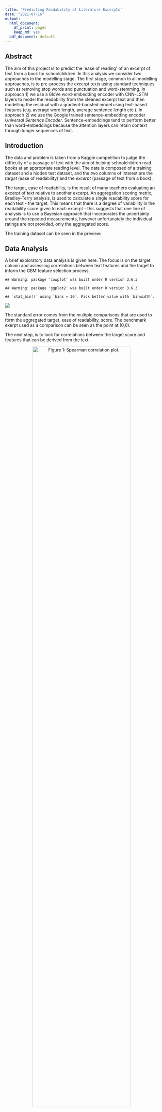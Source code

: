 ```yaml
---
title: 'Predicting Readability of Literature Excerpts'
date: "2021-07-16"
output:
  html_document:
    df_print: paged
    keep_md: yes
  pdf_document: default
---
```





## Abstract

The aim of this project is to predict the 'ease of reading' of an excerpt of text from a book for schoolchildren. In this analysis we consider two approaches to the modelling stage. The first stage, common to all modelling approaches, is to pre-process the excerpt texts using standard techniques such as removing stop words and punctuation and word-stemming. In approach 1) we use a GloVe word-embedding encoder with CNN-LSTM layers to model the readability from the cleaned excerpt text and then modelling the residual with a gradient-boosted model using text-based features (e.g. average word length, average sentence length etc.). In approach 2) we use the Google trained sentence-embedding encoder *Universal Sentence Encoder*. Sentence-embeddings tend to perform better than word-embeddings because the attention layers can retain context through longer sequences of text. 

## Introduction

The data and problem is taken from a Kaggle competition to judge the difficulty of a passage of text with the aim of helping schoolchildren read books at an appropriate reading level. The data is composed of a training dataset and a hidden test dataset, and the two columns of interest are the *target* (ease of readability) and the *excerpt* (passage of text from a book). 

The target, ease of readability, is the result of many teachers evaluating an excerpt of text relative to another excerpt. An aggregation scoring metric, Bradley-Terry analysis, is used to calculate a single readability score for each text - the target. This means that there is a degree of variability in the readability score given to each excerpt - this suggests that one line of analysis is to use a Bayesian approach that incorporates the uncertainty around the repeated measurements, however unfortunately the individual ratings are not provided, only the aggregated score.

The training dataset can be seen in the preview:
<div data-pagedtable="false">
  <script data-pagedtable-source type="application/json">
{"columns":[{"label":[""],"name":["_rn_"],"type":[""],"align":["left"]},{"label":["id"],"name":[1],"type":["chr"],"align":["left"]},{"label":["url_legal"],"name":[2],"type":["chr"],"align":["left"]},{"label":["license"],"name":[3],"type":["chr"],"align":["left"]},{"label":["excerpt"],"name":[4],"type":["chr"],"align":["left"]},{"label":["target"],"name":[5],"type":["dbl"],"align":["right"]},{"label":["standard_error"],"name":[6],"type":["dbl"],"align":["right"]}],"data":[{"1":"c12129c31","2":"","3":"","4":"When the young people returned to the ballroom, it presented a decidedly changed appearance. Instead of an interior scene, it was a winter landscape.\\nThe floor was covered with snow-white canvas, not laid on smoothly, but rumpled over bumps and hillocks, like a real snow field. The numerous palms and evergreens that had decorated the room, were powdered with flour and strewn with tufts of cotton, like snow. Also diamond dust had been lightly sprinkled on them, and glittering crystal icicles hung from the branches.\\nAt each end of the room, on the wall, hung a beautiful bear-skin rug.\\nThese rugs were for prizes, one for the girls and one for the boys. And this was the game.\\nThe girls were gathered at one end of the room and the boys at the other, and one end was called the North Pole, and the other the South Pole. Each player was given a small flag which they were to plant on reaching the Pole.\\nThis would have been an easy matter, but each traveller was obliged to wear snowshoes.","5":"-0.3402591","6":"0.4640090","_rn_":"1"},{"1":"85aa80a4c","2":"","3":"","4":"All through dinner time, Mrs. Fayre was somewhat silent, her eyes resting on Dolly with a wistful, uncertain expression. She wanted to give the child the pleasure she craved, but she had hard work to bring herself to the point of overcoming her own objections.\\nAt last, however, when the meal was nearly over, she smiled at her little daughter, and said, \"All right, Dolly, you may go.\"\\n\"Oh, mother!\" Dolly cried, overwhelmed with sudden delight. \"Really?\\nOh, I am so glad! Are you sure you're willing?\"\\n\"I've persuaded myself to be willing, against my will,\" returned Mrs. Fayre, whimsically. \"I confess I just hate to have you go, but I can't bear to deprive you of the pleasure trip. And, as you say, it would also keep Dotty at home, and so, altogether, I think I shall have to give in.\"\\n\"Oh, you angel mother! You blessed lady! How good you are!\" And Dolly flew around the table and gave her mother a hug that nearly suffocated her.","5":"-0.3153723","6":"0.4808050","_rn_":"2"},{"1":"b69ac6792","2":"","3":"","4":"As Roger had predicted, the snow departed as quickly as it came, and two days after their sleigh ride there was scarcely a vestige of white on the ground. Tennis was again possible and a great game was in progress on the court at Pine Laurel. Patty and Roger were playing against Elise and Sam Blaney, and the pairs were well matched.\\nBut the long-contested victory finally went against Patty, and she laughingly accepted defeat.\\n\"Only because Patty's not quite back on her game yet,\" Roger defended; \"this child has been on the sick list, you know, Sam, and she isn't up to her own mark.\"\\n\"Well, I like that!\" cried Patty; \"suppose you bear half the blame, Roger. You see, Mr. Blaney, he is so absorbed in his own Love Game, he can't play with his old-time skill.\"\\n\"All right, Patsy, let it go at that. And it's so, too. I suddenly remembered something Mona told me to tell you, and it affected my service.\"","5":"-0.5801180","6":"0.4766762","_rn_":"3"}],"options":{"columns":{"min":{},"max":[10]},"rows":{"min":[10],"max":[10]},"pages":{}}}
  </script>
</div>


## Data Analysis

A brief exploratory data analysis is given here. The focus is on the target column and assessing correlations between text features and the target to inform the GBM feature selection process.


```
## Warning: package 'cowplot' was built under R version 3.6.3
```

```
## Warning: package 'ggplot2' was built under R version 3.6.3
```

```
## `stat_bin()` using `bins = 30`. Pick better value with `binwidth`.
```

![](Project_LitReadability_WriteUp_1_files/figure-html/unnamed-chunk-2-1.png)<!-- -->

The standard error comes from the multiple comparisons that are used to form the aggregated target, ease of readability, score. The benchmark exerpt used as a comparison can be seen as the point at (0,0).

The next step, is to look for correlations between the target score and features that can be derived from the text. 
<div class="figure" style="text-align: center">
<img src="D:/Phillip/GitHub/LitReadability_Local/Output/Plots/correlation_plot_target.png" alt="Figure 1: Spearman correlation plot." width="80%" />
<p class="caption">Figure 1: Spearman correlation plot.</p>
</div>
The correlation plot (ref corrplot) shows the correlation between target and a large number of features derived from the cleaned excerpt text. Noteworthy correlations are the ratio of unique words in the text to total word count (positive correlation) and number of infrequent words from the corpus in the text, number of characters and number of sentences (negative correlation). The infrequent word count metric is the total number of words that appear rarely in the combined corpus of all text excerpts, appearing in that excerpt. The positive correlation means that more unique words means more difficult readability score and the negative correlation means fewer characters, sentences and infrequent words means an easier readability score.

## Pre-Processing Steps

**Text Pre-Processing**
The text are excerpts from books aimed at schoolchildren so very little formal cleaning is required, compared to say posts from twitter. However, to achieve better performance from the model fitting we will use lowercase, remove punctuation and remove stop words. This is done using the *NLTK* library.

**Centered Target**
In the target histogram figure we can see that the target values are not centered around zero, and we know that many statistical techniques find optimal solutions more reliably if the dependent variable has mean zero.Therefore we use the mean of the target to centre this variable
$$ \tilde{t}_i = t_i - \bar{t}, \quad \forall i $$
where $t$ is the original target and $\tilde{t}$ is the centered target.

## Baseline Model

The baseline model is a simple approach to predicting the target that serves as a benchmark for the more complicated models. The baseline model is the mean of the target
$$ y_i = \bar{y}, \quad \forall i . $$

## Method 1 : Word Embedding Encoder CNN-LSTM and GBM Residual 

The approach taken is to use a two-step model; first, a word-embedding recurrent neural network is used to predict the target from the excerpt and then a gradient-boosted model (GBM) is fit to the residual of the target and predicted target from stage 1 using features derived from the excerpts. 

**Stage 1 : GloVe Embedding Layer with CNN-LSTM Layers : Tensorflow**

The Global Vectors for Word Representation (GloVe) is a method to create vector representations of words to pass into statistical models, e.g. regression, support vector machines and machine learning such as recurrent neural networks. The GloVe pre-trained model that we use is the 50d version trained on Wikipedia; the 50d refers to the dimension of the vector representation. The excellent part of the vector representation is that vector algebra can be used to calculate distances between "words" in the vector space. 

The recurrent neural network that takes as input the word-embedding encoder layer is composed of several layers that were identified using a cross-validation procedure. The layers are two one-dimensional CNNs, a max pooling layer, a LSTM layer, a dense neural network layer and finally the full neural network layer with one node that outputs the target. 

<div class="figure" style="text-align: center">
<img src="D:/Phillip/GitHub/LitReadability_Local/Output/Plots/GloVe_cnn_lstm_architecture.png" alt="Figure 2: GloVe CNN-LSTM Architecture." width="80%" />
<p class="caption">Figure 2: GloVe CNN-LSTM Architecture.</p>
</div>

**Stage 2 : GBM with the Residual**

The second stage of this approach is to take the residual from stage 1 and fit a GBM with features derived from the text alone. 

Denote the predicted targets from the stage 1 model, word-embedding and RNNs, as $\hat{y}^1$ and the actual targets as $y$, then the dependent variable to the GBM is
$$ \tilde{y}_i = y_i - \hat{y}^1_i . $$

The following features are created: infrequent word ratio, unique word ratio, clause count, character count and word count. Infrequent words are words that appear in very few texts and unique words are the dictionary of words that appear in a text. For clause count, character and word count we calculate the minimum, maximum, mean, median and inter-quantile value over the sentences in each text. 

The importance plot from the GBM is given below:

<div class="figure" style="text-align: center">
<img src="D:/Phillip/GitHub/LitReadability_Local/Output/Plots/gbm_feature_importance.png" alt="Figure 3: Feature Importance Plot." width="80%" />
<p class="caption">Figure 3: Feature Importance Plot.</p>
</div>

## Method 2 : Universal Sentence Encoder (USE) with Full Neural Net 

The Universal Sentence Encoder model addresses a short-coming of the word embedding models, a difficulty retaining long-range dependencies. The sentence-level embedding is trained using a transformer-encoder architecture which have been generally shown to outperform word embeddings, which is attributed to the ability to learn relationships between words that are much farther apart.

In this method the output of the universal sentence encoder is passed into a series of fully-connected neural networks. The architecture is given below.

<div class="figure" style="text-align: center">
<img src="D:/Phillip/GitHub/LitReadability_Local/Output/Plots/use_nn_architecture.png" alt="Figure 4: USE NN Architecture" width="60%" />
<p class="caption">Figure 4: USE NN Architecture</p>
</div>

## Results

The validation results on the test dataset for the baseline (mean of target) model, the GloVe embedding model and the USE model are compared by calculating the RMSE between the target and the predicted values. The RMSE residual, denoted $r$, is defined
$$  r_i =  \forall i  . $$
The results are presented below.

| Method | RMSE |  
|----------------|------------------------|
| Baseline (mean) | 1.084 |
| GloVe CNN-LSTM + GBM | 0.692 | 
| Universal Sentence Encoder | 0.438 |

From the RMSE comparisons we see clearly that both approaches are better than the baseline model, the mean of the targets, and that the sentence-embedding method is out-performing the word-embedding method + GBM approach.

In addition, we plot the residual of the target and predicted targets:
<div class="figure" style="text-align: center">
<img src="D:/Phillip/GitHub/LitReadability_Local/Output/Plots/residual_target_plot.png" alt="Figure 5: Residual against Target" width="80%" />
<p class="caption">Figure 5: Residual against Target</p>
</div>




